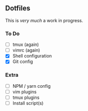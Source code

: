 ## Dotfiles
This is _very much_ a work in progress.

### To Do
- [ ] tmux (again)
- [ ] vimrc (again)
- [x] Shell configuration
- [x] Git config

### Extra
- [ ] NPM / yarn config
- [ ] vim plugins
- [ ] tmux plugins
- [ ] Install script(s)
